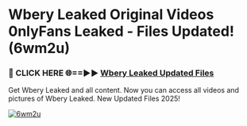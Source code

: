 # Wbery Leaked Original Videos 0nlyFans Leaked - Files Updated! (6wm2u)

<h3>🔴 CLICK HERE 🌐==►► <a href="https://tinyurl.com/2m67pmp6" rel="nofollow">Wbery Leaked Updated Files</a></h3>

Get Wbery Leaked and all content. Now you can access all videos and pictures of Wbery Leaked. New Updated Files 2025!

[![6wm2u](https://i.imgur.com/H4QAA4z.gif)](https://tinyurl.com/2m67pmp6)